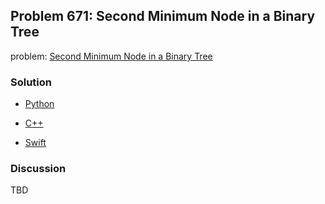 ## Problem 671: Second Minimum Node in a Binary Tree

problem: [Second Minimum Node in a Binary Tree](https://leetcode.com/problems/second-minimum-node-in-a-binary-tree/)

### Solution

- [Python](../python/problem671.py)

- [C++](../cpp/problem671.cpp)

- [Swift](../swift/problem671.swift)

### Discussion

TBD


